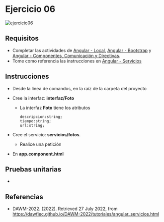 # Ejercicio 06

![ejercicio06](imagenes/ejercicio06.png)


## Requisitos

* Completar las actividades de [Angular - Local](https://dawfiec.github.io/DAWM-2022/tutoriales/angular_local.html), [Angular - Bootstrap](https://dawfiec.github.io/DAWM-2022/tutoriales/angular_bootstrap.html) y [Angular - Componentes, Comunicación y Directivas](https://dawfiec.github.io/DAWM-2022/tutoriales/angular_bases.html).
* Tome como referencia las instrucciones en [Angular - Servicios](https://dawfiec.github.io/DAWM-2022/tutoriales/angular_servicios.html)

## Instrucciones

* Desde la línea de comandos, en la raíz de la carpeta del proyecto 
* Cree la interfaz: **interfaz/Foto**
	+ La interfaz **Foto** tiene los atributos
		```
		descripcion:string;
		tiempo:string;
		url:string;
		``` 
* Cree el servicio: **servicios/fotos**.
	+ Realice una petición

* En **app.component.html**


## Pruebas unitarias

* 

## Referencias 

* DAWM-2022. (2022). Retrieved 27 July 2022, from https://dawfiec.github.io/DAWM-2022/tutoriales/angular_servicios.html
